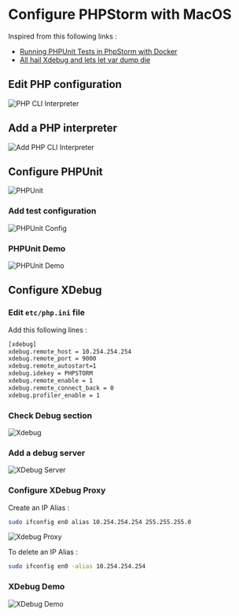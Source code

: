 # Configure PHPStorm with MacOS

Inspired from this following links :

- [Running PHPUnit Tests in PhpStorm with Docker](https://www.youtube.com/watch?v=I7aGWO6K3Ho)
- [All hail Xdebug and lets let var dump die](http://jamescowie.me/blog/2016/12/all-hail-xdebug-and-lets-let-var-dump-die/)

## Edit PHP configuration

![PHP CLI Interpreter](images/ps-mac-php-interpreter.png)

## Add a PHP interpreter

![Add PHP CLI Interpreter](images/ps-mac-php-cli-add-interpreter.png)

## Configure PHPUnit

![PHPUnit](images/ps-mac-php-phpunit.png)

### Add test configuration

![PHPUnit Config](images/ps-mac-php-phpunit-config.png)

### PHPUnit Demo

![PHPUnit Demo](images/ps-mac-php-phpunit-demo.png)

## Configure XDebug

### Edit `etc/php.ini` file

Add this following lines :

```sh
[xdebug]
xdebug.remote_host = 10.254.254.254
xdebug.remote_port = 9000
xdebug.remote_autostart=1
xdebug.idekey = PHPSTORM
xdebug.remote_enable = 1
xdebug.remote_connect_back = 0
xdebug.profiler_enable = 1
```

### Check Debug section

![Xdebug](images/ps-mac-php-xdebug.png)

### Add a debug server

![XDebug Server](images/ps-mac-php-xdebug-server.png)

### Configure XDebug Proxy

Create an IP Alias :

```sh
sudo ifconfig en0 alias 10.254.254.254 255.255.255.0
```

![Xdebug Proxy](images/ps-mac-php-xdebug-proxy.png)

To delete an IP Alias : 

```sh
sudo ifconfig en0 -alias 10.254.254.254
```

### XDebug Demo

![XDebug Demo](images/ps-mac-php-xdebug-demo.png)
